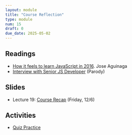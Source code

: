 ```yaml
---
layout: module
title: "Course Reflection"
type: module
num: 15
draft: 0
due_date: 2025-05-02
---
```


## Readings

* <a href="https://hackernoon.com/how-it-feels-to-learn-javascript-in-2016-d3a717dd577f" target="_blank">How it feels to learn JavaScript in 2016</a>. Jose Aguinaga
* <a href="https://www.youtube.com/watch?v=Uo3cL4nrGOk" target="_blank">Interview with Senior JS Developer</a> (Parody)

## Slides
* Lecture 19: <a href="https://docs.google.com/presentation/d/1kVw-KG74OMaav7ztrenoL5cdH7bphsFw/edit?usp=sharing&ouid=113376576186080604800&rtpof=true&sd=true" target="_blank">Course Recap</a> (Friday, 12/6)

## Activities
* <a href="/spring2025/course-files/lectures/lecture19.zip">Quiz Practice</a>
